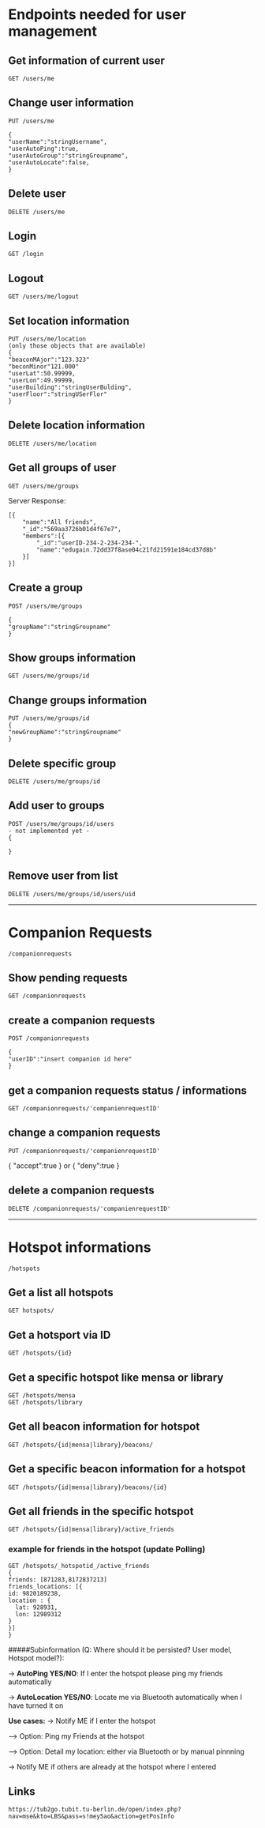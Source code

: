 # Endpoints needed for user management

## Get information of current user
	GET /users/me

## Change user information
	PUT /users/me
	
	{
	"userName":"stringUsername",
	"userAutoPing":true,
	"userAutoGroup":"stringGroupname",
	"userAutoLocate":false,
	}
	

## Delete user
	DELETE /users/me

## Login
	GET /login
	
## Logout
	GET /users/me/logout

## Set location information
	PUT /users/me/location
	(only those objects that are available)
	{
	"beaconMAjor":"123.323"
	"beconMinor"121.000"
	"userLat":50.99999, 
	"userLon":49.99999, 
	"userBuilding":"stringUserBulding",
	"userFloor":"stringUSerFlor"
	}

## Delete location information
	DELETE /users/me/location

## Get all groups of user
	GET /users/me/groups
	
Server Response:

	[{
		"name":"All friends",
		"_id":"569aa3726b01d4f67e7",
		"members":[{
			"_id":"userID-234-2-234-234-",
			"name":"edugain.72dd37f8ase04c21fd21591e184cd37d8b"
		}]
	}]

## Create a group
	POST /users/me/groups
	
	{
	"groupName":"stringGroupname"
	}

## Show groups information
	GET /users/me/groups/id
	

## Change groups information
	PUT /users/me/groups/id
	{
	"newGroupName":"stringGroupname"
	}

## Delete specific group
	DELETE /users/me/groups/id


## Add user to groups
	POST /users/me/groups/id/users
	- not implemented yet -
	{
	 
	}
	

## Remove user from list
	DELETE /users/me/groups/id/users/uid

---
# Companion Requests
	/companionrequests

## Show pending requests
	GET /companionrequests

## create a companion requests
	POST /companionrequests

	{
 	"userID":"insert companion id here"
	}

## get a companion requests status / informations
	GET /companionrequests/'companienrequestID'

## change a companion requests
	PUT /companionrequests/'companienrequestID'
{
 "accept":true
}
or
{
 "deny":true
}

## delete a companion requests
	DELETE /companionrequests/'companienrequestID'
---
# Hotspot informations
	/hotspots

## Get a list all hotspots
	GET hotspots/

## Get a hotsport via ID
	GET /hotspots/{id}

## Get a specific hotspot like mensa or library
	GET /hotspots/mensa
	GET /hotspots/library

## Get all beacon information for hotspot
	GET /hotspots/{id|mensa|library}/beacons/

## Get a specific beacon information for a hotspot
	GET /hotspots/{id|mensa|library}/beacons/{id}

## Get all friends in the specific hotspot
	GET /hotspots/{id|mensa|library}/active_friends

### example for friends in the hotspot (update Polling)
	GET /hotspots/_hotspotid_/active_friends
	{
  	friends: [871283,8172837213]
  	friends_locations: [{
    id: 9820189238,
    location : {
      lat: 928931,
      lon: 12989312
    }
	}]
	}



#####Subinformation (Q: Where should it be persisted? User model, Hotspot model?):

-> **AutoPing YES/NO**: If I enter the hotspot please ping my friends automatically

-> **AutoLocation YES/NO**: Locate me via Bluetooth automatically when I have turned it on

**Use cases:**
-> Notify ME if I enter the hotspot

--> Option: Ping my Friends at the hotspot

--> Option: Detail my location: either via Bluetooth or by manual pinnning

-> Notify ME if others are already at the hotspot where I entered


## Links
	https://tub2go.tubit.tu-berlin.de/open/index.php?nav=mse&kto=LBS&pass=s!mey5ao&action=getPosInfo
